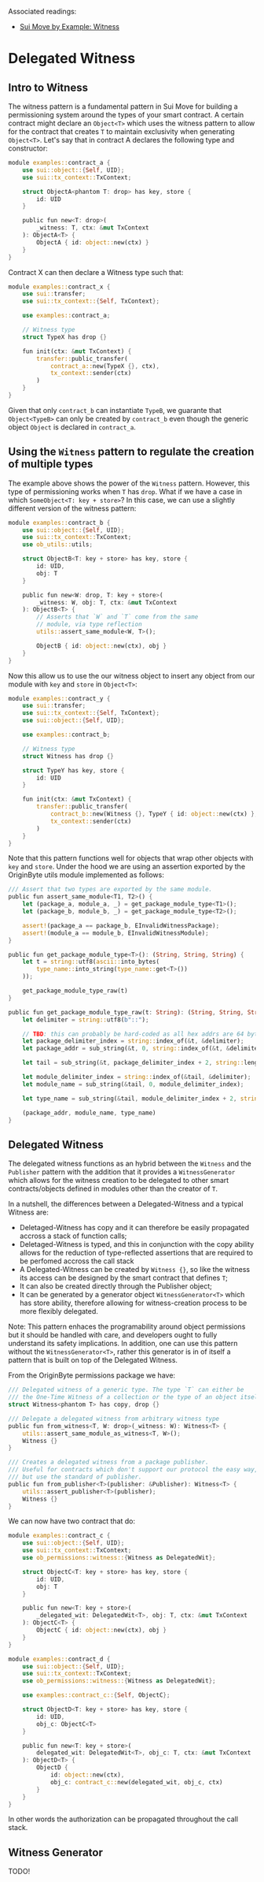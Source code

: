 Associated readings:
- [Sui Move by Example: Witness](https://examples.sui.io/patterns/witness.html)

# Delegated Witness

## Intro to Witness

The witness pattern is a fundamental pattern in Sui Move for building a permissioning system around the types of your smart contract. A certain contract might declare an `Object<T>` which uses the witness pattern to allow for the contract that creates `T` to maintain exclusivity when generating `Object<T>`. Let's say that in contract A declares the following type and constructor:

```rust
module examples::contract_a {
    use sui::object::{Self, UID};
    use sui::tx_context::TxContext;

    struct ObjectA<phantom T: drop> has key, store {
        id: UID
    }

    public fun new<T: drop>(
        _witness: T, ctx: &mut TxContext
    ): ObjectA<T> {
        ObjectA { id: object::new(ctx) }
    }
}
```

Contract X can then declare a Witness type such that:

```rust
module examples::contract_x {
    use sui::transfer;
    use sui::tx_context::{Self, TxContext};

    use examples::contract_a;

    // Witness type
    struct TypeX has drop {}

    fun init(ctx: &mut TxContext) {
        transfer::public_transfer(
            contract_a::new(TypeX {}, ctx),
            tx_context::sender(ctx)
        )
    }
}
```

Given that only `contract_b` can instantiate `TypeB`, we guarante that `Object<TypeB>` can only be created by `contract_b` even though the generic object `Object` is declared in `contract_a`.

## Using the `Witness` pattern to regulate the creation of multiple types

The example above shows the power of the `Witness` pattern. However, this type of permissioning works when `T` has `drop`. What if we have a case in which `SomeObject<T: key + store>`? In this case, we can use a slightly different version of the witness pattern:

```rust
module examples::contract_b {
    use sui::object::{Self, UID};
    use sui::tx_context::TxContext;
    use ob_utils::utils;

    struct ObjectB<T: key + store> has key, store {
        id: UID,
        obj: T
    }

    public fun new<W: drop, T: key + store>(
        _witness: W, obj: T, ctx: &mut TxContext
    ): ObjectB<T> {
        // Asserts that `W` and `T` come from the same
        // module, via type reflection
        utils::assert_same_module<W, T>();

        ObjectB { id: object::new(ctx), obj }
    }
}
```

Now this allow us to use the our witness object to insert any object from our module with `key` and `store` in `Object<T>`:

```rust
module examples::contract_y {
    use sui::transfer;
    use sui::tx_context::{Self, TxContext};
    use sui::object::{Self, UID};

    use examples::contract_b;

    // Witness type
    struct Witness has drop {}

    struct TypeY has key, store {
        id: UID
    }

    fun init(ctx: &mut TxContext) {
        transfer::public_transfer(
            contract_b::new(Witness {}, TypeY { id: object::new(ctx) }, ctx),
            tx_context::sender(ctx)
        )
    }
}
```

Note that this pattern functions well for objects that wrap other objects with `key` and `store`. Under the hood we are using an assertion exported by the OriginByte utils module implemented as follows:

```rust
/// Assert that two types are exported by the same module.
public fun assert_same_module<T1, T2>() {
    let (package_a, module_a, _) = get_package_module_type<T1>();
    let (package_b, module_b, _) = get_package_module_type<T2>();

    assert!(package_a == package_b, EInvalidWitnessPackage);
    assert!(module_a == module_b, EInvalidWitnessModule);
}

public fun get_package_module_type<T>(): (String, String, String) {
    let t = string::utf8(ascii::into_bytes(
        type_name::into_string(type_name::get<T>())
    ));

    get_package_module_type_raw(t)
}

public fun get_package_module_type_raw(t: String): (String, String, String) {
    let delimiter = string::utf8(b"::");

    // TBD: this can probably be hard-coded as all hex addrs are 64 bytes
    let package_delimiter_index = string::index_of(&t, &delimiter);
    let package_addr = sub_string(&t, 0, string::index_of(&t, &delimiter));

    let tail = sub_string(&t, package_delimiter_index + 2, string::length(&t));

    let module_delimiter_index = string::index_of(&tail, &delimiter);
    let module_name = sub_string(&tail, 0, module_delimiter_index);

    let type_name = sub_string(&tail, module_delimiter_index + 2, string::length(&tail));

    (package_addr, module_name, type_name)
}
```

## Delegated Witness

The delegated witness functions as an hybrid between the `Witness` and the `Publisher` pattern with the addition that it provides a `WitnessGenerator` which allows for the witness creation to be delegated to other smart contracts/objects defined in modules other than the creator of `T`.

In a nutshell, the differences between a Delegated-Witness and a typical Witness are:
- Deletaged-Witness has copy and it can therefore be easily propagated accross a stack of function calls;
- Deletaged-Witness is typed, and this in conjunction with the copy ability allows for the reduction of type-reflected assertions that are required to be perfomed accross the call stack
- A Delegated-Witness can be created by `Witness {}`, so like the witness its access can be designed by the smart contract that defines `T`;
- It can also be created directly through the Publisher object;
- It can be generated by a generator object `WitnessGenerator<T>` which has store ability, therefore allowing for witness-creation process to be more flexibly delegated.

Note: This pattern enhaces the programability around object permissions but it should be handled with care, and developers ought to fully understand its safety implications. In addition, one can use this pattern without the `WitnessGenerator<T>`, rather this generator is in of itself a pattern that is built on top of the Delegated Witness.

From the OriginByte permissions package we have:

```rust
/// Delegated witness of a generic type. The type `T` can either be
/// the One-Time Witness of a collection or the type of an object itself.
struct Witness<phantom T> has copy, drop {}

/// Delegate a delegated witness from arbitrary witness type
public fun from_witness<T, W: drop>(_witness: W): Witness<T> {
    utils::assert_same_module_as_witness<T, W>();
    Witness {}
}

/// Creates a delegated witness from a package publisher.
/// Useful for contracts which don't support our protocol the easy way,
/// but use the standard of publisher.
public fun from_publisher<T>(publisher: &Publisher): Witness<T> {
    utils::assert_publisher<T>(publisher);
    Witness {}
}
```

We can now have two contract that do:

```rust
module examples::contract_c {
    use sui::object::{Self, UID};
    use sui::tx_context::TxContext;
    use ob_permissions::witness::{Witness as DelegatedWit};

    struct ObjectC<T: key + store> has key, store {
        id: UID,
        obj: T
    }

    public fun new<T: key + store>(
        _delegated_wit: DelegatedWit<T>, obj: T, ctx: &mut TxContext
    ): ObjectC<T> {
        ObjectC { id: object::new(ctx), obj }
    }
}

module examples::contract_d {
    use sui::object::{Self, UID};
    use sui::tx_context::TxContext;
    use ob_permissions::witness::{Witness as DelegatedWit};

    use examples::contract_c::{Self, ObjectC};

    struct ObjectD<T: key + store> has key, store {
        id: UID,
        obj_c: ObjectC<T>
    }

    public fun new<T: key + store>(
        delegated_wit: DelegatedWit<T>, obj_c: T, ctx: &mut TxContext
    ): ObjectD<T> {
        ObjectD {
            id: object::new(ctx),
            obj_c: contract_c::new(delegated_wit, obj_c, ctx)
        }
    }
}
```

In other words the authorization can be propagated throughout the call stack.

## Witness Generator
TODO!